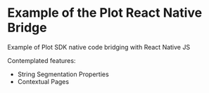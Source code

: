 # Example of the Plot React Native Bridge
Example of Plot SDK native code bridging with React Native JS

Contemplated features:
* String Segmentation Properties
* Contextual Pages
